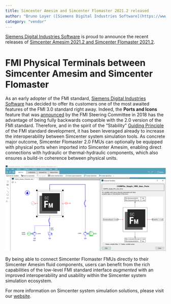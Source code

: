 ```yaml
---
title: Simcenter Amesim and Simcenter Flomaster 2021.2 released
author: "Bruno Loyer ([Siemens Digital Industries Software](https://www.sw.siemens.com/ ))"
category: "vendor"
---
```



[Siemens Digital Industries Software](https://www.sw.siemens.com/ ) is proud to announce the recent releases 
of [Simcenter Amesim 2021.2 and Simcenter Flomaster 2021.2](https://www.youtube.com/watch?v=gQpT35UQYA0 ). 

# FMI Physical Terminals between Simcenter Amesim and Simcenter Flomaster
As an early adopter of the FMI standard, [Siemens Digital Industries Software](https://www.sw.siemens.com/ ) has decided to offer its customers one of the most awaited features of the FMI 3.0 standard right away. 
Indeed, the <b>Ports and Icons</b> feature that was [announced](https://fmi-standard.org/news/2018/05/30/fmi-3-0-alpha-feature-list.html ) by the FMI Steering Committee in 2018 
has the advantage of being fully backwards compatible with the 2.0 version of the FMI standard. Therefore, and in the spirit of the &ldquo;Stability&rdquo; 
[Guiding Principle](https://github.com/modelica/fmi-standard.org/blob/master/assets/FMI_DevelopmentProcess_1.0.pdf ) of the FMI standard development, it has been leveraged already to increase
the interoperability between Simcenter system simulation tools. As concrete major outcome, Simcenter Flomaster 2.0 FMUs can optionally be equipped with physical ports when imported 
into Simcenter Amesim, enabling direct connections with hydraulic or thermal-hydraulic components, which also ensures a build-in coherence between physical units.

![](Amesim_Flomaster.png)

By being able to connect Simcenter Flomaster FMUs directly to their Simcenter Amesim fluid components, users can benefit from the rich capabilities of the low-level FMI standard 
interface <i>augmented</i> with an improved interoperability and usability within the Simcenter system simulation ecosystem.

For more information on Simcenter system simulation solutions, 
please visit our [website](https://www.plm.automation.siemens.com/global/en/products/simcenter/simcenter-system-simulation.html ).
